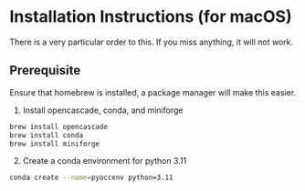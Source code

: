# Installation Instructions (for macOS)
There is a very particular order to this. If you miss anything, it will not work.

## Prerequisite
Ensure that homebrew is installed, a package manager will make this easier.
1. Install opencascade, conda, and miniforge
```bash
brew install opencascade
brew install conda
brew install miniforge
```
2. Create a conda environment for python 3.11
```bash
conda create --name=pyoccenv python=3.11
```
